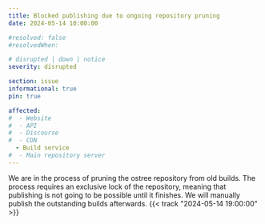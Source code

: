 ```yaml
---
title: Blocked publishing due to ongoing repository pruning
date: 2024-05-14 10:00:00

#resolved: false
#resolvedWhen: 

# disrupted | down | notice
severity: disrupted

section: issue
informational: true
pin: true

affected:
#  - Website
#  - API
#  - Discourse
#  - CDN
  - Build service
#  - Main repository server
---
```


<!-- **Resolved*:** resolution message {{< track "2022-08-30 21:38:00" >}} -->

<!-- **Monitoring:** update after mitigation is in place {{< track "2022-08-30 21:38:00" >}} -->

We are in the process of pruning the ostree repository from old builds. The
process requires an exclusive lock of the repository, meaning that publishing
is not going to be possible until it finishes. We will manually publish the
outstanding builds afterwards. {{< track "2024-05-14 19:00:00" >}}
